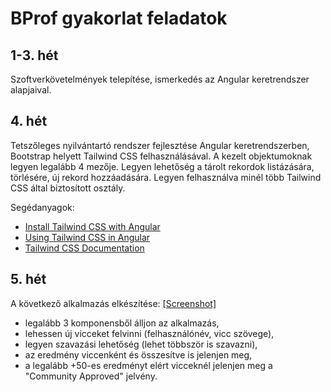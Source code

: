 # BProf gyakorlat feladatok

## 1-3. hét
Szoftverkövetelmények telepítése, ismerkedés az Angular keretrendszer alapjaival.

## 4. hét
Tetszőleges nyilvántartó rendszer fejlesztése Angular keretrendszerben, Bootstrap helyett Tailwind CSS felhasználásával. A kezelt objektumoknak legyen legalább 4 mezője. Legyen lehetőség a tárolt rekordok listázására, törlésére, új rekord hozzáadására. Legyen felhasználva minél több Tailwind CSS által biztosított osztály.

Segédanyagok:
- [Install Tailwind CSS with Angular](https://tailwindcss.com/docs/guides/angular)
- [Using Tailwind CSS in Angular](https://www.youtube.com/watch?v=zSXdJqEPy9w)
- [Tailwind CSS Documentation](https://tailwindcss.com/docs/installation)

## 5. hét
A következő alkalmazás elkészítése: [[Screenshot]](assets/component-interaction-jokes-list.png)

- legalább 3 komponensből álljon az alkalmazás,
- lehessen új vicceket felvinni (felhasználónév, vicc szövege),
- legyen szavazási lehetőség (lehet többször is szavazni),
- az eredmény viccenként és összesítve is jelenjen meg,
- a legalább +50-es eredményt elért vicceknél jelenjen meg a "Community Approved" jelvény.
